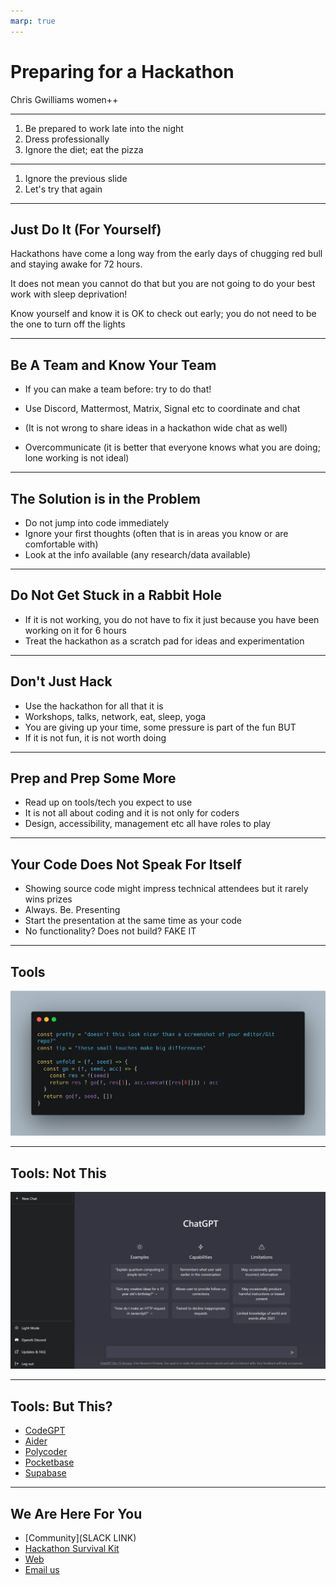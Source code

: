 ```yaml
---
marp: true
---
```


# Preparing for a Hackathon

Chris Gwilliams
women++

---

1. Be prepared to work late into the night
2. Dress professionally
3. Ignore the diet; eat the pizza

---

1. Ignore the previous slide
2. Let's try that again

---

## Just Do It (For Yourself)

Hackathons have come a long way from the early days of chugging red bull and staying awake for 72 hours.

It does not mean you cannot do that but you are not going to do your best work with sleep deprivation!

Know yourself and know it is OK to check out early; you do not need to be the one to turn off the lights

---

## Be A Team and Know Your Team

- If you can make a team before: try to do that!

- Use Discord, Mattermost, Matrix, Signal etc to coordinate and chat

- (It is not wrong to share ideas in a hackathon wide chat as well)

- Overcommunicate (it is better that everyone knows what you are doing; lone working is not ideal)

---

## The Solution is in the Problem

- Do not jump into code immediately
- Ignore your first thoughts (often that is in areas you know or are comfortable with)
- Look at the info available (any research/data available)

---

## Do Not Get Stuck in a Rabbit Hole

- If it is not working, you do not have to fix it just because you have been working on it for 6 hours
- Treat the hackathon as a scratch pad for ideas and experimentation


---

## Don't Just Hack

- Use the hackathon for all that it is
- Workshops, talks, network, eat, sleep, yoga
- You are giving up your time, some pressure is part of the fun 
BUT
- If it is not fun, it is not worth doing

---

## Prep and Prep Some More

- Read up on tools/tech you expect to use
- It is not all about coding and it is not only for coders
- Design, accessibility, management etc all have roles to play


---

## Your Code Does Not Speak For Itself

- Showing source code might impress technical attendees but it rarely wins prizes
- Always. Be. Presenting
- Start the presentation at the same time as your code
- No functionality? Does not build? FAKE IT

---

## Tools

![](img/code.png)


---

## Tools: Not This

![](img/gpt.jpg)

---

## Tools: But This?

- [CodeGPT](https://code-gpt-docs.vercel.app/docs/tutorial-ai-providers/openai)
- [Aider](https://aider.chat/examples/hello-world-flask.html)
- [Polycoder](https://github.com/VHellendoorn/Code-LMs)
- [Pocketbase](https://pocketbase.io)
- [Supabase](https://supabase.com)

---

## We Are Here For You

- [Community](SLACK LINK)
- [Hackathon Survival Kit](https://github.com/WomenPlusPlus/hackathon-survival-kit)
- [Web](https://womenplusplus.ch)
- [Email us](mailto:hello@womenplusplus.ch)
